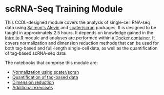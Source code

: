 # scRNA-Seq Training Module

This CCDL-designed module covers the analysis of single-cell RNA-seq data using [Salmon's Alevin](https://salmon.readthedocs.io/en/latest/alevin.html) and [scater/scran](https://bioconductor.org/packages/devel/bioc/vignettes/scran/inst/doc/scran.html) packages.
It is designed to be taught in approximately 2.5 hours.
It depends on knowledge gained in the [Intro to R](https://github.com/AlexsLemonade/training-modules/tree/master/intro-to-R-tidyverse) module and analyses are performed within a [Docker container](https://github.com/AlexsLemonade/training-modules/tree/master/docker-install).
It covers normalization and dimension reduction methods that can be used for both tag-based and full-length single-cell data, as well as the quantification of tag-based scRNA-seq data.

The notebooks that comprise this module are:
* [Normalization using scater/scran](https://github.com/AlexsLemonade/training-modules/blob/master/scRNA-seq/01-normalizing_scRNA-seq.nb.html)
* [Quantification of tag-based data](https://alexslemonade.github.io/training-modules/scRNA-seq/02-tag-based_pre-processing_scRNA-seq.md)
* [Dimension reduction](https://alexslemonade.github.io/training-modules/scRNA-seq/03-dimension_reduction_scRNA-seq.nb.html)
* [Additional exercises](https://github.com/AlexsLemonade/training-modules/blob/master/scRNA-seq/04-scrnaseq_exercise.Rmd)
